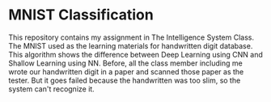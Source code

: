# MNIST Classification

This repository contains my assignment in The Intelligence System Class. The MNIST used as the learning materials for handwritten digit database. This algorithm shows the difference between Deep Learning using CNN and Shallow Learning using NN. Before, all the class member including me wrote our handwritten digit in a paper and scanned those paper as the tester. But it goes failed because the handwritten was too slim, so the system can't recognize it.
